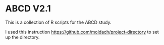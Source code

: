 # ABCD V2.1
This is a collection of R scripts for the ABCD study.

I used this instruction https://github.com/moldach/project-directory to set up the directory.




